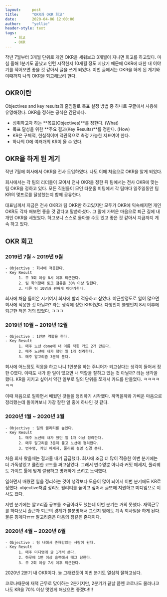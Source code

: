 ```yaml
---
layout:     post
title:      "OKR과 OKR 회고"
date:       2020-04-06 12:00:00
author:     "yellie"
header-style: text
tags:
    - 회고
    - OKR
---
```


작년 7월부터 3개월 단위로 개인 OKR을 세워보고 3개월이 지나면 회고를 하고있다. 마침 올해 1분기도 끝났고 인턴 시작한지 10개월 정도 지났기 때문에 OKR에 대한 내 이야기를 적어보면 좋을 것 같아서 글을 쓰게 되었다. 
이번 글에서는 OKR을 하게 된 계기와 이때까지 나의 OKR을 회고해보려 한다.

## OKR이란
Objectives and key results의 줄임말로 목표 설정 방법 중 하나로 구글에서 사용해 유명해졌다. OKR을 정하는 공식은 간단하다.
- 성취하고자 하는 **목표(Objectives)**를 정한다. (What)
- 목표 달성을 위한 **주요 결과(Key Results)**를 정한다. (How)
- KR은 구체적, 현실적이며 객관적으로 측정 가능한 지표여야 한다.
- 하나의 O에 여러개의 KR이 올 수 있다.

## OKR을 하게 된 계기
작년 7월에 회사에서 OKR을 전사 도입하였다. 나도 이때 처음으로 OKR을 알게 되었다.

회사에서는 각 팀의 리더들이 모여서 전사 OKR을 정한 뒤 팀에서는 전사 OKR에 맞는 팀 OKR을 정하고 있다. 모든 직원들이 모인 타운홀 미팅에서 각 팀마다 일주일동안 팀 KR의 몇프로를 달성했는지 함께 공유한다.

대표님께서 지금은 전사 OKR과 팀 OKR만 하고있지만 모두가 OKR에 익숙해지면 개인 OKR도 각자 해보면 좋을 것 같다고 말씀하셨다. 그 말에 가벼운 마음으로 퇴근 길에 내 개인 OKR을 세웠었다. 
하고보니 스스로 돌아볼 수도 있고 좋은 것 같아서 지금까지 계속 하고 있다.

## OKR 회고
### 2019년 7월 ~ 2019년 9월
```
- Objective : 회사에 적응한다.
- Key Result
      1. 주 3회 이상 8시 이후 퇴근한다.
      2. 팀 회의할때 토크 점유율 30% 이상 말한다.
      3. 다른 팀 10명과 편하게 이야기한다.
```

회사에 처음 들어온 시기여서 회사에 빨리 적응하고 싶었다. 야근할정도로 일이 많으면 회사에 적응한 것 아닐까? 라는 생각에 정한 KR이었다. 다행인지 불행인지 8시 이후에 퇴근한 적은 거의 없었다. ㅋㅋㅋ

### 2019년 10월 ~ 2019년 12월
```
- Objective : 1인분 역할을 한다.
- Key Result
      1. 매주 노션 done에 내 이름 적힌 카드 2개 만든다.
      2. 매주 노션에 내가 했던 일 1개 정리한다.
      3. 매주 알고리즘 3문제 푼다.
```

회사에 어느정도 적응을 하고 나니 1인분을 하는 주니어가 되고싶다는 생각이 들어서 정한 O였다. 이때도 내가 한 일이 많으면 내 역할을 잘하고 있는 것 아닐까? 라는 생각을 했다. 
KR을 지키고 싶어서 약간 일부로 일의 단위를 쪼개서 카드를 만들었다. ㅋㅋㅋㅋㅋㅋ

이때 처음으로 일하면서 배웠던 것들을 정리하기 시작했다. 까먹을까봐 가벼운 마음으로 정리했는데 돌이켜보니 가장 잘한 일 중에 하나인 것 같다.

### 2020년 1월 ~ 2020년 3월
```
- Objective : 일의 퀄리티를 높인다.
- Key Result
      1. 매주 노션에 내가 했던 일 1개 이상 정리한다.
      2. 매주 알고리즘 3문제 풀고 노션에 정리한다.
      3. 변수명, 커밋 메세지, 풀리퀘 설명 신경 쓴다.
```

처음 회사 왔을때는 결과물 내기 급급했다. 회사에 조금 더 많이 적응한 이번 분기에는 더 가독성있고 클린한 코드를 짜고싶었다. 
그래서 변수명뿐 아니라 커밋 메세지, 풀리퀘도 가이드 툴에 맞게 깔끔하고 명쾌하게 쓰려고 노력했다.

일하면서 배웠던 일을 정리하는 것이 생각보다 도움이 많이 되어서 이번 분기에도 KR로 정했다. objective처럼 정리도 퀄리티를 높이고 싶어서 글또에 지원하고 미디엄으로 이사도 왔다.

저번 분기에는 알고리즘 공부를 조금이라도 했는데 이번 분기는 거의 못했다. 재택근무를 하다보니 출근과 퇴근의 경계가 불분명해서 그런지 밤에도 계속 회사일을 하게 된다. 
물론 핑계다ㅠㅠ 알고리즘은 마음의 짐같은 존재이다.

### 2020년 4월 ~ 2020년 6월
```
- Objective : 팀 내에서 존재감있는 사람이 된다.
- Key Result
      1. 매주 미디엄에 글 1개씩 쓴다.
      2. 하루에 1번 이상 슬랙에서 태그 당한다.
      3. 주 2회 이상 7시 이후 퇴근한다. 
```

2020년 2분기 내 OKR이다. 늘 그래왔듯이 이번 분기도 열심히 잘하고싶다.

코로나때문에 재택 근무로 맞이하는 2분기지만, 2분기가 끝날 쯤엔 코로나도 물러나고 나도 KR을 70% 이상 멋있게 해냈으면 좋겠다!!!!
